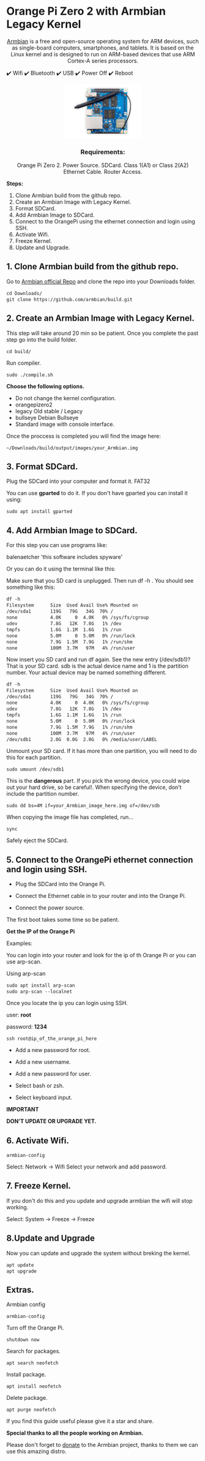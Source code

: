 # **Orange Pi Zero 2 with Armbian Legacy Kernel**

<div>
<p style='text-align:center'>
<a href='https://docs.armbian.com/'>Armbian<a/> is a free and open-source operating system for ARM devices, such as single-board computers, smartphones, and tablets. It is based on the Linux kernel and is designed to run on ARM-based devices that use ARM Cortex-A series processors.
</p>
</div>


<div style='display:inline-block' align='center'>
✔️ Wifi  
✔️ Bluetooth  
✔️ USB  
✔️ Power Off   
✔️ Reboot  
</div>

<p align='center'> 
  <img src="https://raw.githubusercontent.com/jellyfishdev/orangepizero2_guide/main/banner-Zero2.png" alt="orange pi zero 2 image" width='200'>
</p>



<div align='center'>
  <h3>Requirements:</h3>
  <div style='display:inline-block'>
    Orange Pi Zero 2.
    Power Source.  
    SDCard. Class 1(A1) or Class 2(A2)
    Ethernet Cable.
    Router Access.
  </div>
</div>

**Steps:**
1. Clone Armbian build from the github repo.
2. Create an Armbian Image with Legacy Kernel.
3. Format SDCard.
4. Add Armbian Image to SDCard.
5. Connect to the OrangePi using the ethernet connection and login using SSH.
6. Activate Wifi.
7. Freeze Kernel.
8. Update and Upgrade.

## 1. Clone Armbian build from the github repo.
Go to [Armbian official Repo](https://github.com/armbian/build) and clone the repo into your Downloads folder.

```
cd Downloads/
git clone https://github.com/armbian/build.git
```


## 2. Create an Armbian Image with Legacy Kernel.
This step will take around 20 min so be patient.
Once you complete the past step go into the build folder.

```
cd build/
```
Run compiler.

```
sudo ./compile.sh
```

**Choose the following options.**
- Do not change the kernel configuration.
- orangepizero2
- legacy Old stable / Legacy
- bullseye Debian Bullseye
- Standard image with console interface.

Once the proccess is completed you will find the image here:

```
~/Downloads/build/output/images/your_Armbian.img
```

## 3. Format SDCard.

Plug the SDCard into your computer and format it. FAT32

You can use **gparted** to do it.
If you don't have gparted you can install it using:

```
sudo apt install gparted
```

## 4. Add Armbian Image to SDCard.

For this step you can use programs like:

balenaetcher 'this software includes spyware'

Or you can do it using the terminal like this:

Make sure that you SD card is unplugged. Then run df -h . You should see something like this:
```
df -h
Filesystem      Size  Used Avail Use% Mounted on
/dev/sda1       119G   79G   34G  70% /
none            4.0K     0  4.0K   0% /sys/fs/cgroup
udev            7.8G   12K  7.8G   1% /dev
tmpfs           1.6G  1.1M  1.6G   1% /run
none            5.0M     0  5.0M   0% /run/lock
none            7.9G  1.5M  7.9G   1% /run/shm
none            100M  3.7M   97M   4% /run/user
```

Now insert you SD card and run df again. See the new entry (/dev/sdb1)? That is your SD card. sdb is the actual device name and 1 is the partition number. Your actual device may be named something different.

```
df -h
Filesystem      Size  Used Avail Use% Mounted on
/dev/sda1       119G   79G   34G  70% /
none            4.0K     0  4.0K   0% /sys/fs/cgroup
udev            7.8G   12K  7.8G   1% /dev
tmpfs           1.6G  1.1M  1.6G   1% /run
none            5.0M     0  5.0M   0% /run/lock
none            7.9G  1.5M  7.9G   1% /run/shm
none            100M  3.7M   97M   4% /run/user
/dev/sdb1       2.0G  0.0G  2.0G   0% /media/user/LABEL
```

Unmount your SD card. If it has more than one partition, you will need to do this for each partition.
```
sudo umount /dev/sdb1
```

This is the **dangerous** part. If you pick the wrong device, you could wipe out your hard drive, so be careful!. When specifying the device, don’t include the partition number.

```
sudo dd bs=4M if=your_Armbian_image_here.img of=/dev/sdb
```
When copying the image file has completed, run…

```
sync
```

Safely eject the SDCard.

## 5. Connect to the OrangePi ethernet connection and login using SSH.

- Plug the SDCard into the Orange Pi.

- Connect the Ethernet cable in to your router and into the Orange Pi.

- Connect the power source.

The first boot takes some time so be patient.

**Get the IP of the Orange Pi**

Examples:

You can login into your router and look for the ip of th Orange Pi or you can use arp-scan.


Using arp-scan

```
sudo apt install arp-scan
sudo arp-scan --localnet
```

Once you locate the ip you can login using SSH.

user: **root**

password: **1234**

```
ssh root@ip_of_the_orange_pi_here
```

- Add a new password for root.

- Add a new username.

- Add a new password for user.

- Select bash or zsh.

- Select keyboard input.

**IMPORTANT**

**DON'T UPDATE OR UPGRADE YET.**

## 6. Activate Wifi.

```
armbian-config
```

Select:
Network -> Wifi
Select your network and add password.

## 7. Freeze Kernel.

If you don't do this and you update and upgrade armbian the wifi will stop working.

Select:
System -> Freeze -> Freeze

## 8.Update and Upgrade
Now you can update and upgrade the system without breking the kernel.

```
apt update 
apt upgrade
```

## Extras.
Armbian config
```
armbian-config
```

Turn off the Orange Pi.
```
shutdown now
```

Search for packages.
```
apt search neofetch
```

Install package.
```
apt install neofetch
```

Delete package.
```
apt purge neofetch
```
If you find this guide useful please give it a star and share.

**Special thanks to all the people working on Armbian.**

Please don't forget to [donate](https://www.armbian.com/donate/) to the Armbian project, thanks to them we can use this amazing distro.

